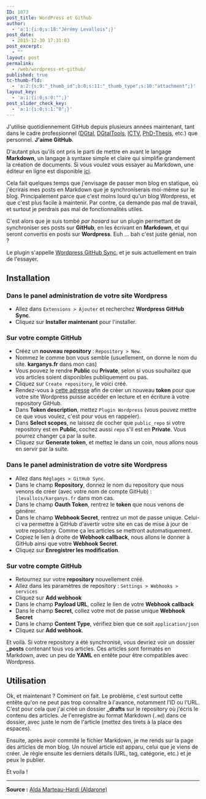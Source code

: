 ```yaml
---
ID: 1073
post_title: WordPress et Github
author:
  - 'a:1:{i:0;s:18:"Jérémy Levallois";}'
post_date:
  - 2015-12-30 17:31:03
post_excerpt:
  - ""
layout: post
permalink:
  - /web/wordpress-et-github/
published: true
tc-thumb-fld:
  - 'a:2:{s:9:"_thumb_id";b:0;s:11:"_thumb_type";s:10:"attachment";}'
layout_key:
  - 'a:1:{i:0;s:0:"";}'
post_slider_check_key:
  - 'a:1:{i:0;s:1:"0";}'
---
```

J'utilise quotidiennement GitHub depuis plusieurs années maintenant, tant dans le cadre professionnel ([DGtal][1], [DGtalTools][2], [ICTV][3], [PhD-Thesis][4], etc.) que personnel. **J'aime GitHub**.

D'autant plus qu'ils ont pris le parti de mettre en avant le langage **Markdown**, un langage à syntaxe simple et claire qui simplifie grandement la création de documents. Si vous voulez vous essayer au Markdown, une éditeur en ligne est disponible [ici][5].

Cela fait quelques temps que j'envisage de passer mon blog en statique, où j'écrirais mes posts en Markdown que je synchroniserais moi-même sur le blog. Principalement parce que c'est moins lourd qu'un blog Wordpress, et que c'est plus facile à maintenir. Par contre, ça demande pas mal de travail, et surtout je perdrais pas mal de fonctionnalités utiles.

C'est alors que je suis tombé *par hasard* sur un plugin permettant de synchroniser ses posts sur **GitHub**, en les écrivant en **Markdown**, et qui seront convertis en posts sur **Wordpress**. Euh ... bah c'est juste génial, non ?

Le plugin s'appelle [Wordpress GitHub Sync][6], et je suis actuellement en train de l'essayer.

## Installation

### Dans le panel administration de votre site Wordpress

*   Allez dans `Extensions > Ajouter` et recherchez **Wordpress GitHub Sync**.
*   Cliquez sur **Installer maintenant** pour l'installer.

### Sur votre compte GitHub

*   Créez un **nouveau repository** : `Repository > New`.
*   Nommez le comme bon vous semble (usuellement, on donne le nom du site. **karganys.fr** dans mon cas)
*   Vous pouvez le rendre **Public** ou **Private**, selon si vous souhaitez que vos articles soient disponibles publiquement ou pas.
*   Cliquez sur `Create repository`, le voici créé.
*   Rendez-vous à [cette adresse][7] afin de créer un nouveau **token** pour que votre site Wordpress puisse accéder en lecture et en écriture à votre repository GitHub.
*   Dans **Token description**, mettez `Plugin Wordpress` (vous pouvez mettre ce que vous voulez, c'est pour vous en rappeler).
*   Dans **Select scopes**, ne laissez de cocher que `public_repo` si votre repository est en **Public**, cochez aussi `repo` s'il est en **Private**. Vous pourrez changer ça par la suite.
*   Cliquez sur **Generate token**, et mettez le dans un coin, nous allons nous en servir par la suite.

### Dans le panel administration de votre site Wordpress

*   Allez dans `Réglages > GitHub Sync`.
*   Dans le champ **Repository**, donnez le nom du repository que nous venons de créer (avec votre nom de compte GitHub) : `jlevallois/karganys.fr` dans mon cas.
*   Dans le champ **Oauth Token**, rentrez le **token** que nous venons de générer.
*   Dans le champ **Webhook Secret**, rentrez un mot de passe unique. Celui-ci va permettre à GitHub d'avertir votre site en cas de mise à jour de votre repository. Comme ça les articles se mettront automatiquement.
*   Copiez le lien à droite de **Webhook callback**, nous allons le donner à GitHub ainsi que votre **Webhook Secret**.
*   Cliquez sur **Enregistrer les modification**.

### Sur votre compte GitHub

*   Retournez sur votre **repository** nouvellement créé.
*   Allez dans les paramètres de repository : `Settings > Webhooks > services`
*   Cliquez sur **Add webhook**
*   Dans le champ **Payload URL**, collez le lien de votre **Webhook callback**
*   Dans le champ **Secret**, collez votre mot de passe unique **Webhook Secret**
*   Dans le champ **Content Type**, vérifiez bien que ce soit `application/json`
*   Cliquez sur **Add webhook**.

Et voilà. Si votre repository a été synchronisé, vous devriez voir un dossier **_posts** contenant tous vos articles. Ces articles sont formatés en Markdown, avec un peu de **YAML** en entête pour être compatibles avec Wordpress.

## Utilisation

Ok, et maintenant ? Comment on fait. Le problème, c'est surtout cette entête qu'on ne peut pas trop connaître à l'avance, notamment l'ID ou l'URL. C'est pour cela que j'ai créé un dossier **_drafts** sur le repository où j'écris le contenu des articles. Je l'enregistre au format Markdown (`.md`) dans ce dossier, avec juste le nom de l'article (mettez des tirets à la place des espaces).

Ensuite, après avoir commité le fichier Markdown, je me rends sur la page des articles de mon blog. Un nouvel article est apparu, celui que je viens de créer. Je règle ensuite les derniers détails (URL, tag, catégorie, etc.) et je peux le publier.

Et voila !

* * *

**Source :** [Alda Marteau-Hardi (Aldarone)][8]

 [1]: https://github.com/DGtal-team/DGtal
 [2]: https://github.com/DGtal-team/DGtalTools
 [3]: https://github.com/dcoeurjo/ICTV
 [4]: https://github.com/jlevallois/PhD-Thesis
 [5]: https://stackedit.io/editor
 [6]: https://wordpress.org/plugins/wp-github-sync/
 [7]: https://github.com/settings/tokens/new
 [8]: http://aldarone.fr/ecrire-avec-vim-pusher-sur-github-publier-sur-wordpress/
